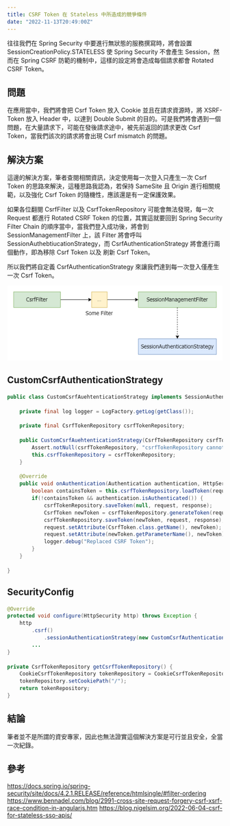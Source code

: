 ```yaml
---
title: CSRF Token 在 Stateless 中所造成的競爭條件
date: "2022-11-13T20:49:00Z"
---
```


往往我們在 Spring Security 中要進行無狀態的服務撰寫時，將會設置 SessionCreationPolicy.STATELESS 使 Spring Security 不會產生 Session，然而在 Spring CSRF 防範的機制中，這樣的設定將會造成每個請求都會 Rotated CSRF Token。

## 問題

在應用當中，我們將會把 Csrf Token 放入 Cookie 並且在請求資源時，將 XSRF-Token 放入 Header 中，以達到 Double Submit 的目的。可是我們將會遇到一個問題，在大量請求下，可能在發後請求途中，被先前返回的請求更改 Csrf Token，當我們該次的請求將會出現 Csrf mismatch 的問題。

## 解決方案

這邊的解決方案，筆者查閱相關資訊，決定使用每一次登入只產生一次 Csrf Token 的思路來解決，這種思路我認為，若保持 SameSite 且 Origin 進行相關規範，以及強化 Csrf Token 的隨機性，應該還是有一定保護效果。

如果各位翻閱 CsrfFilter 以及 CsrfTokenRepository 可能會無法發現，每一次 Request 都進行 Rotated CSRF Token 的位置，其實這就要回到 Spring Security Filter Chain 的順序當中，當我們登入成功後，將會到 SessionManagementFilter 上，該 Filter 將會呼叫 SessionAuthebtiucationStrategy，而 CsrfAuthenticationStrategy 將會進行兩個動作，即為移除 Csrf Token 以及 刷新 Csrf Token。

所以我們將自定義 CsrfAuthenticationStrategy 來讓我們達到每一次登入僅產生一次 Csrf Token。

![Spring CSRF Token](./spring_csrf.png)

## CustomCsrfAuthenticationStrategy
```java
public class CustomCsrfAuehtenticationStrategy implements SessionAuthenticationStrategy {

	private final log logger = LogFactory.getLog(getClass());
    
    private final CsrfTokenRepository csrfTokenRepository;
    
    public CustomCsrfAuehtenticationStrategy(CsrfTokenRepository csrfTokenRepository) {
    	Assert.notNull(csrfTokenRepository, "csrfTokenRepository cannot be null");
    	this.csrfTokenRepository = csrfTokenRepository;
    }
    
    @Override
    public void onAuthentication(Authentication authentication, HttpServletRequest request, HttpServletReponse reponse) throws SessionAuthenticationException {
    	boolean containsToken = this.csrfTokenRepository.loadToken(request) != null;
        if(!containsToken && authentication.isAuthenticated()) {
        	csrfTokenRepository.saveToken(null, request, response);
            CsrfToken newToken = csrfTokenRepository.generateToken(request);
            csrfTokenRepository.saveToken(newToken, request, response);
            request.setAttribute(CsrfToken.class.getName(), newToken);
            request.setAttribute(newToken.getParameterName(), newToken);
            logger.debug("Replaced CSRF Token");
        }
    }
    
}
```

## SecurityConfig
```java
@Override
protected void configure(HttpSecurity http) throws Exception {
	http
    	.csrf()
        	.sessionAuthenticationStrategy(new CustomCsrfAuthenticationStrategy(getCsrfTokenRepository()))
    	...
}

private CsrfTokenRepository getCsrfTokenRepository() {
	CookieCsrfTokenRepository tokenRepository = CookieCsrfTokenRepository.withHttpOnlyFalse();
    tokenRepository.setCookiePath("/");
    return tokenRepository;
}
```

## 結論
筆者並不是所謂的資安專家，因此也無法證實這個解決方案是可行並且安全，全當一次紀錄。

## 參考
https://docs.spring.io/spring-security/site/docs/4.2.1.RELEASE/reference/htmlsingle/#filter-ordering
https://www.bennadel.com/blog/2991-cross-site-request-forgery-csrf-xsrf-race-condition-in-angularjs.htm
https://blog.nigelsim.org/2022-06-04-csrf-for-stateless-sso-apis/